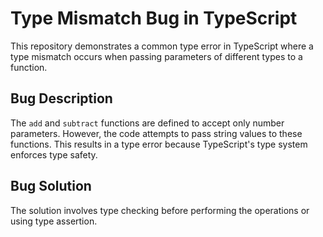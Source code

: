 # Type Mismatch Bug in TypeScript

This repository demonstrates a common type error in TypeScript where a type mismatch occurs when passing parameters of different types to a function.

## Bug Description

The `add` and `subtract` functions are defined to accept only number parameters. However, the code attempts to pass string values to these functions. This results in a type error because TypeScript's type system enforces type safety.

## Bug Solution

The solution involves type checking before performing the operations or using type assertion.